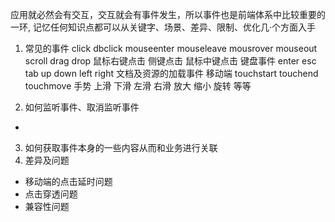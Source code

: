 应用就必然会有交互，交互就会有事件发生，所以事件也是前端体系中比较重要的一环, 记忆任何知识点都可以从关键字、场景、差异、限制、优化几·个方面入手

1. 常见的事件
click dbclick mouseenter mouseleave mousrover mouseout scroll drag drop 鼠标右键点击 侧键点击 鼠标中键点击 
键盘事件 enter esc tab up down left right
文档及资源的加载事件 
移动端 touchstart touchend touchmove 手势 上滑 下滑 左滑 右滑 放大 缩小 旋转 等等

2. 如何监听事件、取消监听事件
* 
3. 如何获取事件本身的一些内容从而和业务进行关联
4. 差异及问题
* 移动端的点击延时问题
* 点击穿透问题
* 兼容性问题


